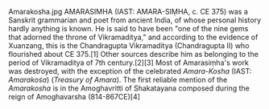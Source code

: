 Amarakosha.jpg AMARASIMHA (IAST: AMARA-SIṂHA, c. CE 375) was a Sanskrit grammarian and poet from ancient India, of whose personal history hardly anything is known. He is said to have been "one of the nine gems that adorned the throne of Vikramaditya," and according to the evidence of Xuanzang, this is the Chandragupta Vikramaditya (Chandragupta II) who flourished about CE 375.[1] Other sources describe him as belonging to the period of Vikramaditya of 7th century.[2][3] Most of Amarasiṃha's work was destroyed, with the exception of the celebrated _Amara-Kosha_ (IAST: _Amarakośa_) (_Treasury of Amara_). The first reliable mention of the _Amarakosha_ is in the Amoghavritti of Shakatayana composed during the reign of Amoghavarsha (814-867CE)[4]
